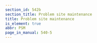 ```yaml
---
section_id: 542b
section_title: Problem site maintenance
title: Problem site maintenance
is_element: true
abbr: PSM
page_in_manual: 540-5
---
```

